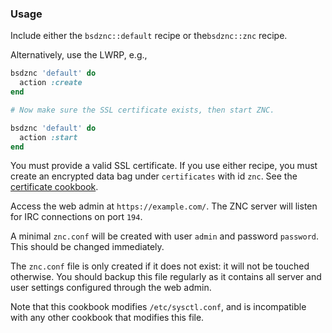 ### Usage

Include either the `bsdznc::default` recipe
or the`bsdznc::znc` recipe.

Alternatively, use the LWRP, e.g.,

```ruby
bsdznc 'default' do
  action :create
end

# Now make sure the SSL certificate exists, then start ZNC.

bsdznc 'default' do
  action :start
end
```

You must provide a valid SSL certificate.
If you use either recipe, you must create an encrypted data bag under
`certificates` with id `znc`.
See the [certificate cookbook].

Access the web admin at `https://example.com/`.
The ZNC server will listen for IRC connections on port `194`.

A minimal `znc.conf` will be created
with user `admin` and password `password`.
This should be changed immediately.

The `znc.conf` file is only created if it does not exist:
it will not be touched otherwise.
You should backup this file regularly as it contains
all server and user settings configured through the web admin.

Note that this cookbook modifies `/etc/sysctl.conf`,
and is incompatible with any other cookbook that modifies this file.

[certificate cookbook]: https://supermarket.chef.io/cookbooks/certificate
